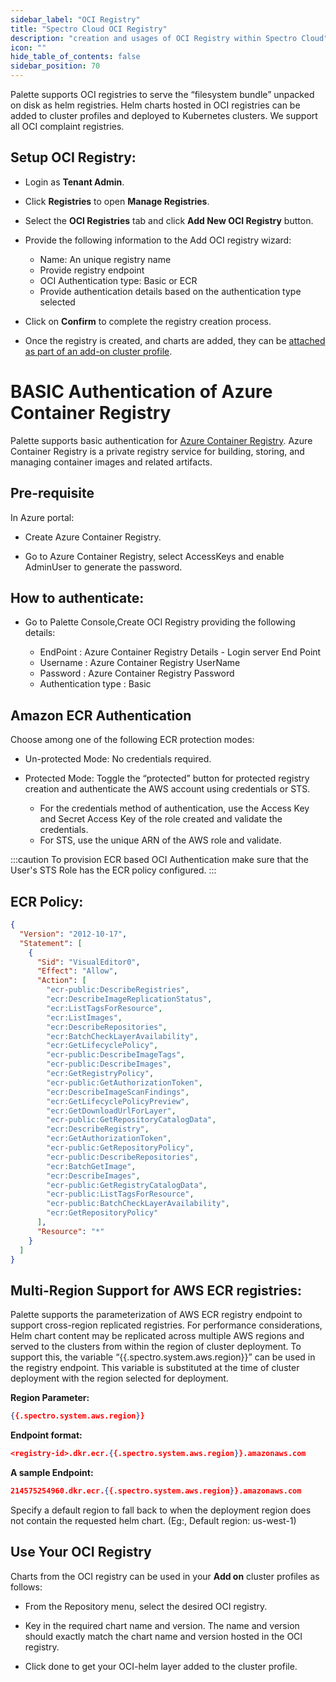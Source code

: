 ```yaml
---
sidebar_label: "OCI Registry"
title: "Spectro Cloud OCI Registry"
description: "creation and usages of OCI Registry within Spectro Cloud"
icon: ""
hide_table_of_contents: false
sidebar_position: 70
---
```


Palette supports OCI registries to serve the “filesystem bundle” unpacked on disk as helm registries. Helm charts hosted in OCI registries can be added to cluster profiles and deployed to Kubernetes clusters. We support all OCI complaint registries.

## Setup OCI Registry:

- Login as **Tenant Admin**.

- Click **Registries** to open **Manage Registries**.

- Select the **OCI Registries** tab and click **Add New OCI Registry** button.

- Provide the following information to the Add OCI registry wizard:

  - Name: An unique registry name
  - Provide registry endpoint
  - OCI Authentication type: Basic or ECR
  - Provide authentication details based on the authentication type selected

- Click on **Confirm** to complete the registry creation process.

- Once the registry is created, and charts are added, they can be [attached as part of an add-on cluster profile](#use-your-oci-registry).

# BASIC Authentication of Azure Container Registry

Palette supports basic authentication for [Azure Container Registry](https://docs.microsoft.com/en-us/azure/container-registry/container-registry-get-started-portal?tabs=azure-cli). Azure Container Registry is a private registry service for building, storing, and managing container images and related artifacts.

## Pre-requisite

In Azure portal:

- Create Azure Container Registry.

- Go to Azure Container Registry, select AccessKeys and enable AdminUser to generate the password.

## How to authenticate:

- Go to Palette Console,Create OCI Registry providing the following details:

  - EndPoint : Azure Container Registry Details - Login server End Point
  - Username : Azure Container Registry UserName
  - Password : Azure Container Registry Password
  - Authentication type : Basic

## Amazon ECR Authentication

Choose among one of the following ECR protection modes:

- Un-protected Mode: No credentials required.

- Protected Mode: Toggle the “protected” button for protected registry creation and authenticate the AWS account using credentials or STS.
  - For the credentials method of authentication, use the Access Key and Secret Access Key of the role created and validate the credentials.
  - For STS, use the unique ARN of the AWS role and validate.

:::caution
To provision ECR based OCI Authentication make sure that the User's STS Role has the ECR policy configured.
:::

## ECR Policy:

```json
{
  "Version": "2012-10-17",
  "Statement": [
    {
      "Sid": "VisualEditor0",
      "Effect": "Allow",
      "Action": [
        "ecr-public:DescribeRegistries",
        "ecr:DescribeImageReplicationStatus",
        "ecr:ListTagsForResource",
        "ecr:ListImages",
        "ecr:DescribeRepositories",
        "ecr:BatchCheckLayerAvailability",
        "ecr:GetLifecyclePolicy",
        "ecr-public:DescribeImageTags",
        "ecr-public:DescribeImages",
        "ecr:GetRegistryPolicy",
        "ecr-public:GetAuthorizationToken",
        "ecr:DescribeImageScanFindings",
        "ecr:GetLifecyclePolicyPreview",
        "ecr:GetDownloadUrlForLayer",
        "ecr-public:GetRepositoryCatalogData",
        "ecr:DescribeRegistry",
        "ecr:GetAuthorizationToken",
        "ecr-public:GetRepositoryPolicy",
        "ecr-public:DescribeRepositories",
        "ecr:BatchGetImage",
        "ecr:DescribeImages",
        "ecr-public:GetRegistryCatalogData",
        "ecr-public:ListTagsForResource",
        "ecr-public:BatchCheckLayerAvailability",
        "ecr:GetRepositoryPolicy"
      ],
      "Resource": "*"
    }
  ]
}
```

## Multi-Region Support for AWS ECR registries:

Palette supports the parameterization of AWS ECR registry endpoint to support cross-region replicated registries. For performance considerations, Helm chart content may be replicated across multiple AWS regions and served to the clusters from within the region of cluster deployment. To support this, the variable “\{\{.spectro.system.aws.region}}” can be used in the registry endpoint. This variable is substituted at the time of cluster deployment with the region selected for deployment.

**Region Parameter:**

```json
{{.spectro.system.aws.region}}
```

**Endpoint format:**

```json
<registry-id>.dkr.ecr.{{.spectro.system.aws.region}}.amazonaws.com
```

**A sample Endpoint:**

```json
214575254960.dkr.ecr.{{.spectro.system.aws.region}}.amazonaws.com
```

Specify a default region to fall back to when the deployment region does not contain the requested helm chart.
(Eg:, Default region: us-west-1)

## Use Your OCI Registry

Charts from the OCI registry can be used in your **Add on** cluster profiles as follows:

- From the Repository menu, select the desired OCI registry.

- Key in the required chart name and version. The name and version should exactly match the chart name and version hosted in the OCI registry.

- Click done to get your OCI-helm layer added to the cluster profile.

